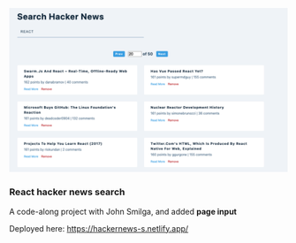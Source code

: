 ![screen shot](./src/screenshot.png 'screenshot')

### React hacker news search

A code-along project with John Smilga, and added **page input**

Deployed here: https://hackernews-s.netlify.app/
